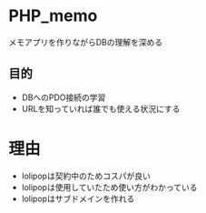 # PHP_memo
メモアプリを作りながらDBの理解を深める

## 目的
- DBへのPDO接続の学習
- URLを知っていれば誰でも使える状況にする

# 理由
- lolipopは契約中のためコスパが良い
- lolipopは使用していたため使い方がわかっている
- lolipopはサブドメインを作れる

